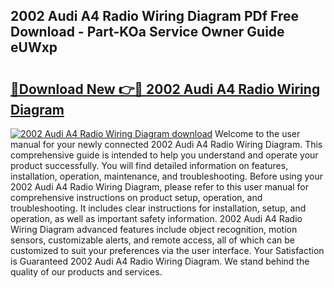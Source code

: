 ## 2002 Audi A4 Radio Wiring Diagram PDf Free Download - Part-KOa Service Owner Guide eUWxp

# <h2><a href="http://dfodd05.blite.top/?on=2002+Audi+A4+Radio+Wiring+Diagram">🔗Download New 👉🔴 2002 Audi A4 Radio Wiring Diagram</a></h2>

[![2002 Audi A4 Radio Wiring Diagram download](https://i.imgur.com/lujVjoI.png)](http://dfodd05.blite.top/?on=2002+Audi+A4+Radio+Wiring+Diagram)
Welcome to the user manual for your newly connected 2002 Audi A4 Radio Wiring Diagram. This comprehensive guide is intended to help you understand and operate your product successfully. You will find detailed information on features, installation, operation, maintenance, and troubleshooting. Before using your 2002 Audi A4 Radio Wiring Diagram, please refer to this user manual for comprehensive instructions on product setup, operation, and troubleshooting. It includes clear instructions for installation, setup, and operation, as well as important safety information. 2002 Audi A4 Radio Wiring Diagram advanced features include object recognition, motion sensors, customizable alerts, and remote access, all of which can be customized to suit your preferences via the user interface. Your Satisfaction is Guaranteed 2002 Audi A4 Radio Wiring Diagram. We stand behind the quality of our products and services.
